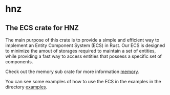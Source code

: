 # hnz

## The ECS crate for HNZ

The main purpose of this crate is to provide a simple and efficient way to implement an Entity Component System (ECS) in Rust.
Our ECS is designed to minimize the amout of storages required to maintain a set of entities, while providing a fast way to
access entities that possess a specific set of components.

Check out the memory sub crate for more information [memory](https://github.com/Hennzau/hnz/blob/main/ecs/src/memory/).

You can see some examples of how to use the ECS in the examples in the directory [examples](https://github.com/Hennzau/hnz/blob/main/examples/).